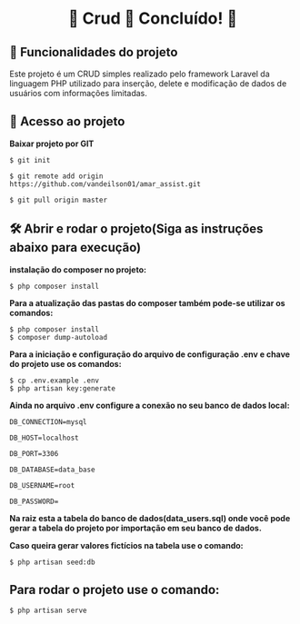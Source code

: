 <h1 align="center"> 
	🚧  Crud 🚀 Concluído!  🚧
</h1>


## :hammer: Funcionalidades do projeto

 Este projeto é um CRUD simples realizado pelo framework Laravel da linguagem PHP utilizado para inserção, delete e modificação de dados de usuários com informações limitadas.


## 📁 Acesso ao projeto

**Baixar projeto por GIT**

```
$ git init

$ git remote add origin https://github.com/vandeilson01/amar_assist.git

$ git pull origin master
```

## 🛠️ Abrir e rodar o projeto(Siga as instruções abaixo para execução)



**instalação do composer no projeto:**

```
$ php composer install
```


**Para a atualização das pastas do composer também pode-se utilizar os comandos:**

```
$ php composer install 
$ composer dump-autoload
```

**Para a iniciação e configuração do arquivo de configuração .env e chave do projeto use os comandos:**

```
$ cp .env.example .env
$ php artisan key:generate
```


**Ainda no arquivo .env configure a conexão no seu banco de dados local:**

```
DB_CONNECTION=mysql

DB_HOST=localhost

DB_PORT=3306

DB_DATABASE=data_base

DB_USERNAME=root

DB_PASSWORD=
```


**Na raiz esta a tabela do banco de dados(data_users.sql) onde você pode gerar a tabela do projeto por importação em seu banco de dados.**


**Caso queira gerar valores fictícios na tabela use o comando:**


```
$ php artisan seed:db
```

<h2> 
  Para rodar o projeto use o comando:
</h2>

```
$ php artisan serve
```




